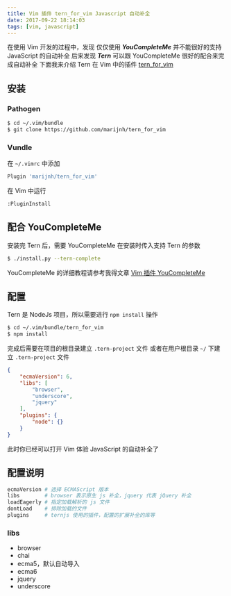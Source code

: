 ```yaml
---
title: Vim 插件 tern_for_vim Javascript 自动补全
date: 2017-09-22 18:14:03
tags: [vim, javascript]
---
```


在使用 Vim 开发的过程中，发现 仅仅使用 ***YouCompleteMe*** 并不能很好的支持 JavaScript 的自动补全
后来发现 ***Tern*** 可以跟 YouCompleteMe 很好的配合来完成自动补全
下面我来介绍 Tern 在 Vim 中的插件 [tern_for_vim](https://github.com/ternjs/tern_for_vim.git)
<!-- more -->
<!-- toc -->
## 安装
### Pathogen
```bash
$ cd ~/.vim/bundle
$ git clone https://github.com/marijnh/tern_for_vim
```
### Vundle
在 `~/.vimrc` 中添加
```bash
Plugin 'marijnh/tern_for_vim'
```
在 Vim 中运行
```bash
:PluginInstall
```
## 配合 YouCompleteMe
安装完 Tern 后，需要 YouCompleteMe 在安装时传入支持 Tern 的参数
```bash
$ ./install.py --tern-complete
```
YouCompleteMe 的详细教程请参考我得文章 [Vim 插件 YouCompleteMe](/2017/09/22/vim-plugin-youcompleteme)

## 配置
Tern 是 NodeJs 项目，所以需要进行 `npm install` 操作
```bash
$ cd ~/.vim/bundle/tern_for_vim
$ npm install
```
完成后需要在项目的根目录建立 `.tern-project` 文件
或者在用户根目录 `~/` 下建立 `.tern-project` 文件
```json
{
    "ecmaVersion": 6,
    "libs": [
        "browser",
        "underscore",
        "jquery"
    ],
    "plugins": {
        "node": {}
    }
}
```
此时你已经可以打开 Vim 体验 JavaScript 的自动补全了

## 配置说明
```bash
ecmaVersion # 选择 ECMAScript 版本
libs        # browser 表示原生 js 补全，jquery 代表 jQuery 补全
loadEagerly # 指定加载解析的 js 文件
dontLoad    # 排除加载的文件
plugins     # ternjs 使用的插件，配置的扩展补全的库等
```
### libs
- browser
- chai
- ecma5，默认自动导入
- ecma6
- jquery
- underscore
